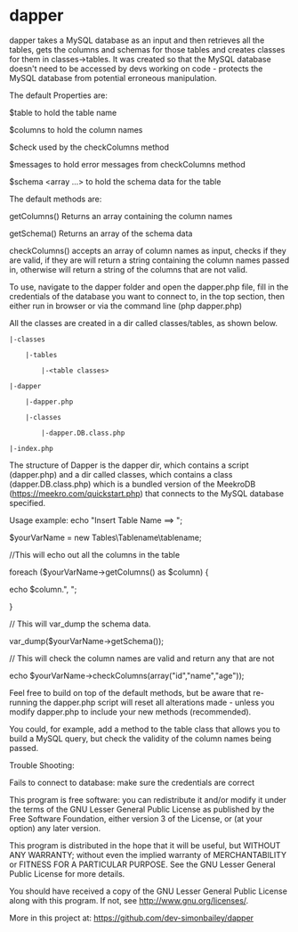 # dapper

dapper takes a MySQL database as an input and then retrieves all the tables,
gets the columns and schemas for those tables and creates classes for them
in classes->tables. It was created so that the MySQL database doesn't need to be
accessed by devs working on code - protects the MySQL database from potential
erroneous manipulation.

The default Properties are:

  $table    <string> to hold the table name

  $columns  <array> to hold the column names

  $check    <boolean> used by the checkColumns method

  $messages <array> to hold error messages from checkColumns method

  $schema   <array <array>...> to hold the schema data for the table

The default methods are:

  getColumns() Returns an array containing the column names

  getSchema()  Returns an array of the schema data

  checkColumns()  accepts an array of column names as input, checks if they
                  are valid, if they are will return a string containing the
                  column names passed in, otherwise will return a string of
                  the columns that are not valid.

To use, navigate to the dapper folder and open the dapper.php file,
fill in the credentials of the database you want to connect to, in the top
section, then either run in browser or via the command line (php dapper.php)

All the classes are created in a dir called classes/tables, as shown below.

<your project>

    |-classes

        |-tables

            |-<table classes>

    |-dapper

        |-dapper.php

        |-classes

            |-dapper.DB.class.php

    |-index.php

The structure of Dapper is the dapper dir, which contains a script (dapper.php)
and a dir called classes, which contains a class (dapper.DB.class.php) which is
a bundled version of the MeekroDB (https://meekro.com/quickstart.php)
that connects to the MySQL database specified.

Usage example:
echo "Insert Table Name ==> ";

$yourVarName = new Tables\Tablename\tablename;

//This will echo out all the columns in the table

foreach ($yourVarName->getColumns() as $column) {

 echo $column.", ";

}

// This will var_dump the schema data.

var_dump($yourVarName->getSchema());

// This will check the column names are valid and return any that are not

echo $yourVarName->checkColumns(array("id","name","age"));


Feel free to build on top of the default methods, but be aware that re-running
the dapper.php script will reset all alterations made - unless you modify dapper.php
to include your new methods (recommended).

You could, for example, add a method to the table class that allows you to
build a MySQL query, but check the validity of the column names being passed.

Trouble Shooting:

Fails to connect to database:
    make sure the credentials are correct

This program is free software: you can redistribute it and/or modify
it under the terms of the GNU Lesser General Public License as published by
the Free Software Foundation, either version 3 of the License, or
(at your option) any later version.

This program is distributed in the hope that it will be useful,
but WITHOUT ANY WARRANTY; without even the implied warranty of
MERCHANTABILITY or FITNESS FOR A PARTICULAR PURPOSE.  See the
GNU Lesser General Public License for more details.

You should have received a copy of the GNU Lesser General Public License
along with this program.  If not, see <http://www.gnu.org/licenses/>.

More in this project at: https://github.com/dev-simonbailey/dapper
